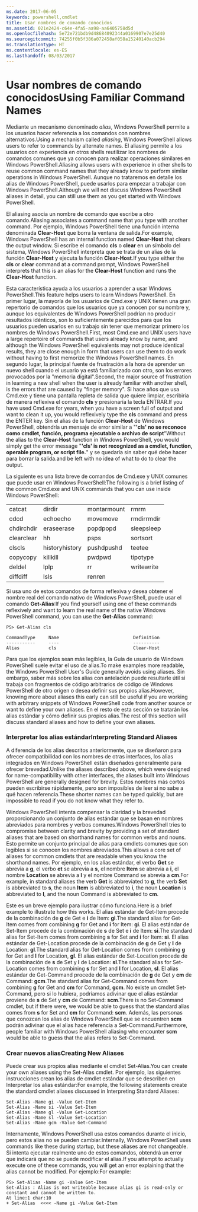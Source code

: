 ```yaml
---
ms.date: 2017-06-05
keywords: powershell,cmdlet
title: Usar nombres de comando conocidos
ms.assetid: 021e2424-c64e-4fa5-aa98-aa6405758d5d
ms.openlocfilehash: 5e72e721bdb9d48684092344a0169907e7e25d40
ms.sourcegitcommit: 74255f0b5f386a072458af058a15240140acb294
ms.translationtype: HT
ms.contentlocale: es-ES
ms.lasthandoff: 08/03/2017
---
```

# <a name="using-familiar-command-names"></a><span data-ttu-id="b14a9-103">Usar nombres de comando conocidos</span><span class="sxs-lookup"><span data-stu-id="b14a9-103">Using Familiar Command Names</span></span>
<span data-ttu-id="b14a9-104">Mediante un mecanismo denominado *alias*, Windows PowerShell permite a los usuarios hacer referencia a los comandos con nombres alternativos.</span><span class="sxs-lookup"><span data-stu-id="b14a9-104">Using a mechanism called *aliasing*, Windows PowerShell allows users to refer to commands by alternate names.</span></span> <span data-ttu-id="b14a9-105">El aliasing permite a los usuarios con experiencia en otros shells reutilizar los nombres de comandos comunes que ya conocen para realizar operaciones similares en Windows PowerShell.</span><span class="sxs-lookup"><span data-stu-id="b14a9-105">Aliasing allows users with experience in other shells to reuse common command names that they already know to perform similar operations in Windows PowerShell.</span></span> <span data-ttu-id="b14a9-106">Aunque no trataremos en detalle los alias de Windows PowerShell, puede usarlos para empezar a trabajar con Windows PowerShell.</span><span class="sxs-lookup"><span data-stu-id="b14a9-106">Although we will not discuss Windows PowerShell aliases in detail, you can still use them as you get started with Windows PowerShell.</span></span>

<span data-ttu-id="b14a9-107">El aliasing asocia un nombre de comando que escribe a otro comando.</span><span class="sxs-lookup"><span data-stu-id="b14a9-107">Aliasing associates a command name that you type with another command.</span></span> <span data-ttu-id="b14a9-108">Por ejemplo, Windows PowerShell tiene una función interna denominada **Clear-Host** que borra la ventana de salida.</span><span class="sxs-lookup"><span data-stu-id="b14a9-108">For example, Windows PowerShell has an internal function named **Clear-Host** that clears the output window.</span></span> <span data-ttu-id="b14a9-109">Si escribe el comando **cls** o **clear** en un símbolo del sistema, Windows PowerShell interpreta que se trata de un alias de la función **Clear-Host** y ejecuta la función **Clear-Host**.</span><span class="sxs-lookup"><span data-stu-id="b14a9-109">If you type either the **cls** or **clear** command at a command prompt, Windows PowerShell interprets that this is an alias for the **Clear-Host** function and runs the **Clear-Host** function.</span></span>

<span data-ttu-id="b14a9-110">Esta característica ayuda a los usuarios a aprender a usar Windows PowerShell.</span><span class="sxs-lookup"><span data-stu-id="b14a9-110">This feature helps users to learn Windows PowerShell.</span></span> <span data-ttu-id="b14a9-111">En primer lugar, la mayoría de los usuarios de Cmd.exe y UNIX tienen una gran repertorio de comandos que los usuarios que ya conocen por su nombre y, aunque los equivalentes de Windows PowerShell podrían no producir resultados idénticos, son lo suficientemente parecidos para que los usuarios pueden usarlos en su trabajo sin tener que memorizar primero los nombres de Windows PowerShell.</span><span class="sxs-lookup"><span data-stu-id="b14a9-111">First, most Cmd.exe and UNIX users have a large repertoire of commands that users already know by name, and although the Windows PowerShell equivalents may not produce identical results, they are close enough in form that users can use them to do work without having to first memorize the Windows PowerShell names.</span></span> <span data-ttu-id="b14a9-112">En segundo lugar, la principal fuente de frustración a la hora de aprender un nuevo shell cuando el usuario ya está familiarizado con otro, son los errores provocados por la "memoria digital".</span><span class="sxs-lookup"><span data-stu-id="b14a9-112">Second, the major source of frustration in learning a new shell when the user is already familiar with another shell, is the errors that are caused by "finger memory".</span></span> <span data-ttu-id="b14a9-113">Si hace años que usa Cmd.exe y tiene una pantalla repleta de salida que quiere limpiar, escribiría de manera reflexiva el comando **cls** y presionaría la tecla ENTRAR.</span><span class="sxs-lookup"><span data-stu-id="b14a9-113">If you have used Cmd.exe for years, when you have a screen full of output and want to clean it up, you would reflexively type the **cls** command and press the ENTER key.</span></span> <span data-ttu-id="b14a9-114">Sin el alias de la función **Clear-Host** de Windows PowerShell, obtendría un mensaje de error similar a "**'cls' no se reconoce como cmdlet, función, programa ejecutable o archivo de script**"</span><span class="sxs-lookup"><span data-stu-id="b14a9-114">Without the alias to the **Clear-Host** function in Windows PowerShell, you would simply get the error message "**'cls' is not recognized as a cmdlet, function, operable program, or script file.**"</span></span> <span data-ttu-id="b14a9-115">y se quedaría sin saber qué debe hacer para borrar la salida.</span><span class="sxs-lookup"><span data-stu-id="b14a9-115">and be left with no idea of what to do to clear the output.</span></span>

<span data-ttu-id="b14a9-116">La siguiente es una lista breve de comandos de Cmd.exe y UNIX comunes que puede usar en Windows PowerShell:</span><span class="sxs-lookup"><span data-stu-id="b14a9-116">The following is a brief listing of the common Cmd.exe and UNIX commands that you can use inside Windows PowerShell:</span></span>

|||||
|-|-|-|-|
|<span data-ttu-id="b14a9-117">cat</span><span class="sxs-lookup"><span data-stu-id="b14a9-117">cat</span></span>|<span data-ttu-id="b14a9-118">dir</span><span class="sxs-lookup"><span data-stu-id="b14a9-118">dir</span></span>|<span data-ttu-id="b14a9-119">montar</span><span class="sxs-lookup"><span data-stu-id="b14a9-119">mount</span></span>|<span data-ttu-id="b14a9-120">rm</span><span class="sxs-lookup"><span data-stu-id="b14a9-120">rm</span></span>|
|<span data-ttu-id="b14a9-121">cd</span><span class="sxs-lookup"><span data-stu-id="b14a9-121">cd</span></span>|<span data-ttu-id="b14a9-122">echo</span><span class="sxs-lookup"><span data-stu-id="b14a9-122">echo</span></span>|<span data-ttu-id="b14a9-123">move</span><span class="sxs-lookup"><span data-stu-id="b14a9-123">move</span></span>|<span data-ttu-id="b14a9-124">rmdir</span><span class="sxs-lookup"><span data-stu-id="b14a9-124">rmdir</span></span>|
|<span data-ttu-id="b14a9-125">chdir</span><span class="sxs-lookup"><span data-stu-id="b14a9-125">chdir</span></span>|<span data-ttu-id="b14a9-126">erase</span><span class="sxs-lookup"><span data-stu-id="b14a9-126">erase</span></span>|<span data-ttu-id="b14a9-127">popd</span><span class="sxs-lookup"><span data-stu-id="b14a9-127">popd</span></span>|<span data-ttu-id="b14a9-128">sleep</span><span class="sxs-lookup"><span data-stu-id="b14a9-128">sleep</span></span>|
|<span data-ttu-id="b14a9-129">clear</span><span class="sxs-lookup"><span data-stu-id="b14a9-129">clear</span></span>|<span data-ttu-id="b14a9-130">h</span><span class="sxs-lookup"><span data-stu-id="b14a9-130">h</span></span>|<span data-ttu-id="b14a9-131">ps</span><span class="sxs-lookup"><span data-stu-id="b14a9-131">ps</span></span>|<span data-ttu-id="b14a9-132">sort</span><span class="sxs-lookup"><span data-stu-id="b14a9-132">sort</span></span>|
|<span data-ttu-id="b14a9-133">cls</span><span class="sxs-lookup"><span data-stu-id="b14a9-133">cls</span></span>|<span data-ttu-id="b14a9-134">history</span><span class="sxs-lookup"><span data-stu-id="b14a9-134">history</span></span>|<span data-ttu-id="b14a9-135">pushd</span><span class="sxs-lookup"><span data-stu-id="b14a9-135">pushd</span></span>|<span data-ttu-id="b14a9-136">tee</span><span class="sxs-lookup"><span data-stu-id="b14a9-136">tee</span></span>|
|<span data-ttu-id="b14a9-137">copy</span><span class="sxs-lookup"><span data-stu-id="b14a9-137">copy</span></span>|<span data-ttu-id="b14a9-138">kill</span><span class="sxs-lookup"><span data-stu-id="b14a9-138">kill</span></span>|<span data-ttu-id="b14a9-139">pwd</span><span class="sxs-lookup"><span data-stu-id="b14a9-139">pwd</span></span>|<span data-ttu-id="b14a9-140">tipo</span><span class="sxs-lookup"><span data-stu-id="b14a9-140">type</span></span>|
|<span data-ttu-id="b14a9-141">del</span><span class="sxs-lookup"><span data-stu-id="b14a9-141">del</span></span>|<span data-ttu-id="b14a9-142">lp</span><span class="sxs-lookup"><span data-stu-id="b14a9-142">lp</span></span>|<span data-ttu-id="b14a9-143">r</span><span class="sxs-lookup"><span data-stu-id="b14a9-143">r</span></span>|<span data-ttu-id="b14a9-144">write</span><span class="sxs-lookup"><span data-stu-id="b14a9-144">write</span></span>|
|<span data-ttu-id="b14a9-145">diff</span><span class="sxs-lookup"><span data-stu-id="b14a9-145">diff</span></span>|<span data-ttu-id="b14a9-146">ls</span><span class="sxs-lookup"><span data-stu-id="b14a9-146">ls</span></span>|<span data-ttu-id="b14a9-147">ren</span><span class="sxs-lookup"><span data-stu-id="b14a9-147">ren</span></span>||

<span data-ttu-id="b14a9-148">Si usa uno de estos comandos de forma reflexiva y desea obtener el nombre real del comando nativo de Windows PowerShell, puede usar el comando **Get-Alias**:</span><span class="sxs-lookup"><span data-stu-id="b14a9-148">If you find yourself using one of these commands reflexively and want to learn the real name of the native Windows PowerShell command, you can use the **Get-Alias** command:</span></span>

```
PS> Get-Alias cls

CommandType     Name                            Definition
-----------     ----                            ----------
Alias           cls                             Clear-Host
```

<span data-ttu-id="b14a9-149">Para que los ejemplos sean más legibles, la Guía de usuario de Windows PowerShell suele evitar el uso de alias.</span><span class="sxs-lookup"><span data-stu-id="b14a9-149">To make examples more readable, the Windows PowerShell User's Guide generally avoids using aliases.</span></span> <span data-ttu-id="b14a9-150">Sin embargo, saber más sobre los alias con antelación puede resultarle útil si trabaja con fragmentos de código arbitrarios de código de Windows PowerShell de otro origen o desea definir sus propios alias.</span><span class="sxs-lookup"><span data-stu-id="b14a9-150">However, knowing more about aliases this early can still be useful if you are working with arbitrary snippets of Windows PowerShell code from another source or want to define your own aliases.</span></span> <span data-ttu-id="b14a9-151">En el resto de esta sección se tratarán los alias estándar y cómo definir sus propios alias.</span><span class="sxs-lookup"><span data-stu-id="b14a9-151">The rest of this section will discuss standard aliases and how to define your own aliases.</span></span>

### <a name="interpreting-standard-aliases"></a><span data-ttu-id="b14a9-152">Interpretar los alias estándar</span><span class="sxs-lookup"><span data-stu-id="b14a9-152">Interpreting Standard Aliases</span></span>
<span data-ttu-id="b14a9-153">A diferencia de los alias descritos anteriormente, que se diseñaron para ofrecer compatibilidad con los nombres de otras interfaces, los alias integrados en Windows PowerShell están diseñados generalmente para ofrecer brevedad.</span><span class="sxs-lookup"><span data-stu-id="b14a9-153">Unlike the aliases described above, which were designed for name-compatibility with other interfaces, the aliases built into Windows PowerShell are generally designed for brevity.</span></span> <span data-ttu-id="b14a9-154">Estos nombres más cortos pueden escribirse rápidamente, pero son imposibles de leer si no sabe a qué hacen referencia.</span><span class="sxs-lookup"><span data-stu-id="b14a9-154">These shorter names can be typed quickly, but are impossible to read if you do not know what they refer to.</span></span>

<span data-ttu-id="b14a9-155">Windows PowerShell intenta compensar la claridad y la brevedad proporcionando un conjunto de alias estándar que se basan en nombres abreviados para nombres y verbos comunes.</span><span class="sxs-lookup"><span data-stu-id="b14a9-155">Windows PowerShell tries to compromise between clarity and brevity by providing a set of standard aliases that are based on shorthand names for common verbs and nouns.</span></span> <span data-ttu-id="b14a9-156">Esto permite un conjunto principal de alias para cmdlets comunes que son legibles si se conocen los nombres abreviados.</span><span class="sxs-lookup"><span data-stu-id="b14a9-156">This allows a core set of aliases for common cmdlets that are readable when you know the shorthand names.</span></span> <span data-ttu-id="b14a9-157">Por ejemplo, en los alias estándar, el verbo **Get** se abrevia a **g**, el verbo **et** se abrevia a **s**, el nombre **Item** se abrevia a **i**, el nombre **Location** se abrevia a **l** y el nombre Command se abrevia a **cm**.</span><span class="sxs-lookup"><span data-stu-id="b14a9-157">For example, in standard aliases the verb **Get** is abbreviated to **g**, the verb **Set** is abbreviated to **s**, the noun **Item** is abbreviated to **i**, the noun **Location** is abbreviated to **l**, and the noun Command is abbreviated to **cm**.</span></span>

<span data-ttu-id="b14a9-158">Este es un breve ejemplo para ilustrar cómo funciona.</span><span class="sxs-lookup"><span data-stu-id="b14a9-158">Here is a brief example to illustrate how this works.</span></span> <span data-ttu-id="b14a9-159">El alias estándar de Get-Item procede de la combinación de **g** de Get e **i** de Item: **gi**.</span><span class="sxs-lookup"><span data-stu-id="b14a9-159">The standard alias for Get-Item comes from combining **g** for Get and **i** for Item: **gi**.</span></span> <span data-ttu-id="b14a9-160">El alias estándar de Set-Item procede de la combinación de **s** de Set e **i** de Item: **si**.</span><span class="sxs-lookup"><span data-stu-id="b14a9-160">The standard alias for Set-Item comes from combining **s** for Set and **i** for Item: **si**.</span></span> <span data-ttu-id="b14a9-161">El alias estándar de Get-Location procede de la combinación de **g** de Get y **l** de Location: **gl**.</span><span class="sxs-lookup"><span data-stu-id="b14a9-161">The standard alias for Get-Location comes from combining **g** for Get and **l** for Location, **gl**.</span></span> <span data-ttu-id="b14a9-162">El alias estándar de Set-Location procede de la combinación de **s** de Set y **l** de Location: **sl**.</span><span class="sxs-lookup"><span data-stu-id="b14a9-162">The standard alias for Set-Location comes from combining **s** for Set and **l** for Location, **sl**.</span></span> <span data-ttu-id="b14a9-163">El alias estándar de Get-Command procede de la combinación de **g** de Get y **cm** de Command: **gcm**.</span><span class="sxs-lookup"><span data-stu-id="b14a9-163">The standard alias for Get-Command comes from combining **g** for Get and **cm** for Command, **gcm**.</span></span> <span data-ttu-id="b14a9-164">No existe un cmdlet Set-Command, pero si lo hubiera, podríamos adivinar que el alias estándar proviene de **s** de Set y **cm** de Command: **scm**.</span><span class="sxs-lookup"><span data-stu-id="b14a9-164">There is no Set-Command cmdlet, but if there were, we would be able to guess that the standard alias comes from **s** for Set and **cm** for Command: **scm**.</span></span> <span data-ttu-id="b14a9-165">Además, las personas que conozcan los alias de Windows PowerShell que se encuentren **scm** podrán adivinar que el alias hace referencia a Set-Command.</span><span class="sxs-lookup"><span data-stu-id="b14a9-165">Furthermore, people familiar with Windows PowerShell aliasing who encounter **scm** would be able to guess that the alias refers to Set-Command.</span></span>

### <a name="creating-new-aliases"></a><span data-ttu-id="b14a9-166">Crear nuevos alias</span><span class="sxs-lookup"><span data-stu-id="b14a9-166">Creating New Aliases</span></span>
<span data-ttu-id="b14a9-167">Puede crear sus propios alias mediante el cmdlet Set-Alias.</span><span class="sxs-lookup"><span data-stu-id="b14a9-167">You can create your own aliases using the Set-Alias cmdlet.</span></span> <span data-ttu-id="b14a9-168">Por ejemplo, las siguientes instrucciones crean los alias de cmdlet estándar que se describen en Interpretar los alias estándar:</span><span class="sxs-lookup"><span data-stu-id="b14a9-168">For example, the following statements create the standard cmdlet aliases discussed in Interpreting Standard Aliases:</span></span>

```
Set-Alias -Name gi -Value Get-Item
Set-Alias -Name si -Value Set-Item
Set-Alias -Name gl -Value Get-Location
Set-Alias -Name sl -Value Set-Location
Set-Alias -Name gcm -Value Get-Command
```

<span data-ttu-id="b14a9-169">Internamente, Windows PowerShell usa estos comandos durante el inicio, pero estos alias no se pueden cambiar.</span><span class="sxs-lookup"><span data-stu-id="b14a9-169">Internally, Windows PowerShell uses commands like these during startup, but these aliases are not changeable.</span></span> <span data-ttu-id="b14a9-170">Si intenta ejecutar realmente uno de estos comandos, obtendrá un error que indicará que no se puede modificar el alias.</span><span class="sxs-lookup"><span data-stu-id="b14a9-170">If you attempt to actually execute one of these commands, you will get an error explaining that the alias cannot be modified.</span></span> <span data-ttu-id="b14a9-171">Por ejemplo:</span><span class="sxs-lookup"><span data-stu-id="b14a9-171">For example:</span></span>

```
PS> Set-Alias -Name gi -Value Get-Item
Set-Alias : Alias is not writeable because alias gi is read-only or constant and cannot be written to.
At line:1 char:10
+ Set-Alias  <<<< -Name gi -Value Get-Item
```

